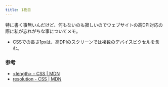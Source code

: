 ```yaml
---
title: 1枚目
---
```


特に書く事無いんだけど、何もないのも寂しいのでウェブサイトの高DPI対応の際に私が忘れがちな事についてメモ。

* CSSでの長さ1pxは、高DPIのスクリーンでは複数のデバイスピクセルを含む。

### 参考

* [&lt;length&gt; - CSS | MDN](https://developer.mozilla.org/ja/docs/Web/CSS/Length)
* [resolution - CSS | MDN](https://developer.mozilla.org/ja/docs/Web/CSS/resolution)


